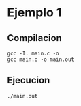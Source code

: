 # Ejemplo 1

## Compilacion

```
gcc -I. main.c -o
gcc main.o -o main.out 
```

## Ejecucion

```
./main.out
```
